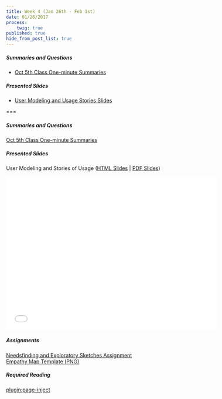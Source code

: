 ```yaml
---
title: Week 4 (Jan 26th - Feb 1st)
date: 01/26/2017
process:
    twig: true
published: true
hide_from_post_list: true
---
```


##### Summaries and Questions
*   [Oct 5th Class One-minute Summaries](https://canvas.sfu.ca/courses/22099/discussion_topics/382626)

##### Presented Slides
*   [User Modeling and Usage Stories Slides](http://slides.com/paulhibbitts/cmpt-363-153-user-modeling-and-stories-of-usage#/)  

===

##### Summaries and Questions
[Oct 5th Class One-minute Summaries](https://canvas.sfu.ca/courses/22099/discussion_topics/382626)

##### Presented Slides  
User Modeling and Stories of Usage ([HTML Slides](http://slides.com/paulhibbitts/cpt-363-slides-placeholder#) | [PDF Slides](#))
<div class="embed-responsive embed-responsive-4by3"><iframe src="//slides.com/paulhibbitts/cpt-363-slides-placeholder/embed" width="576" height="420" scrolling="no" frameborder="0" webkitallowfullscreen mozallowfullscreen allowfullscreen></iframe></div>

##### Assignments  
[Needsfinding and Exploratory Sketches Assignment](https://canvas.sfu.ca/courses/22099/assignments/112758)  
[Empathy Map Template (PNG)](http://www.innovationlabs.org.uk/wp-content/uploads/2014/04/Empathy-Map-No-Stickies.png)  

##### Required Reading  
[plugin:page-inject](/required-readings/week-04)
